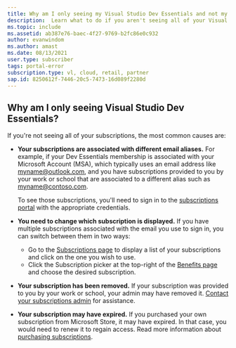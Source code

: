```yaml
---
title: Why am I only seeing my Visual Studio Dev Essentials and not my Visual Studio subscription?
description:  Learn what to do if you aren't seeing all of your Visual Studio subscriptions
ms.topic: include
ms.assetid: ab387e76-baec-4f27-9769-b2fc86e0c932
author: evanwindom
ms.author: amast
ms.date: 08/13/2021
user.type: subscriber
tags: portal-error
subscription.type: vl, cloud, retail, partner
sap.id: 8250612f-7446-20c5-7473-16d089f2280d
---
```


## Why am I only seeing Visual Studio Dev Essentials?

If you're not seeing all of your subscriptions, the most common causes are:

- **Your subscriptions are associated with different email aliases.**  For example, if your Dev Essentials membership is associated with your Microsoft Account (MSA), which typically uses an email address like myname@outlook.com, and you have subscriptions provided to you by your work or school that are associated to a different alias such as myname@contoso.com. 

    To see those subscriptions, you'll need to sign in to the [subscriptions portal](https://my.visualstudio.com/subscriptions) with the appropriate credentials.  

- **You need to change which subscription is displayed.** If you have multiple subscriptions associated with the email you use to sign in, you can switch between them in two ways:
    - Go to the [Subscriptions page](https://my.visualstudio.com/subscriptions) to display a list of your subscriptions and click on the one you wish to use. 
    - Click the Subscription picker at the top-right of the [Benefits page](https://my.visualstudio.com/benefits) and choose the desired subscription. 

- **Your subscription has been removed.**  If your subscription was provided to you by your work or school, your admin may have removed it. [Contact your subscriptions admin](https://learn.microsoft.com/visualstudio/subscriptions/contact-my-admin) for assistance.

- **Your subscription may have expired.** If you purchased your own subscription from Microsoft Store, it may have expired. In that case, you would need to renew it to regain access. Read more information about [purchasing subscriptions](https://learn.microsoft.com/visualstudio/subscriptions/buy-activate-retail). 
